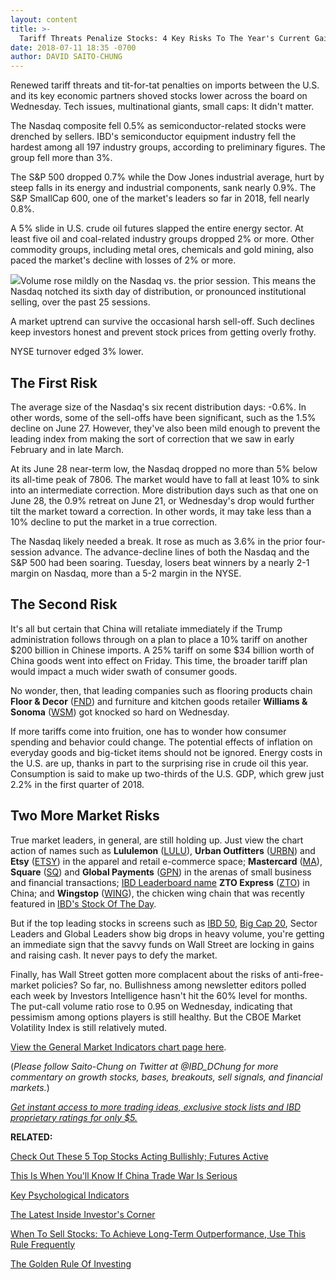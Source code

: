```yaml
---
layout: content
title: >-
  Tariff Threats Penalize Stocks: 4 Key Risks To The Year's Current Gains
date: 2018-07-11 18:35 -0700
author: DAVID SAITO-CHUNG
---
```






Renewed tariff threats and tit-for-tat penalties on imports between the U.S. and its key economic partners shoved stocks lower across the board on Wednesday. Tech issues, multinational giants, small caps: It didn't matter.




The Nasdaq composite fell 0.5% as semiconductor-related stocks were drenched by sellers. IBD's semiconductor equipment industry fell the hardest among all 197 industry groups, according to preliminary figures. The group fell more than 3%.


The S&P 500 dropped 0.7% while the Dow Jones industrial average, hurt by steep falls in its energy and industrial components, sank nearly 0.9%. The S&P SmallCap 600, one of the market's leaders so far in 2018, fell nearly 0.8%.


A 5% slide in U.S. crude oil futures slapped the entire energy sector. At least five oil and coal-related industry groups dropped 2% or more. Other commodity groups, including metal ores, chemicals and gold mining, also paced the market's decline with losses of 2% or more.


![](https://www.investors.com/wp-content/uploads/2018/07/MP_6x3_071118-229x300.jpg)Volume rose mildly on the Nasdaq vs. the prior session. This means the Nasdaq notched its sixth day of distribution, or pronounced institutional selling, over the past 25 sessions.


A market uptrend can survive the occasional harsh sell-off. Such declines keep investors honest and prevent stock prices from getting overly frothy.


NYSE turnover edged 3% lower.


The First Risk
--------------


The average size of the Nasdaq's six recent distribution days: -0.6%. In other words, some of the sell-offs have been significant, such as the 1.5% decline on June 27. However, they've also been mild enough to prevent the leading index from making the sort of correction that we saw in early February and in late March.


At its June 28 near-term low, the Nasdaq dropped no more than 5% below its all-time peak of 7806. The market would have to fall at least 10% to sink into an intermediate correction. More distribution days such as that one on June 28, the 0.9% retreat on June 21, or Wednesday's drop would further tilt the market toward a correction. In other words, it may take less than a 10% decline to put the market in a true correction.


The Nasdaq likely needed a break. It rose as much as 3.6% in the prior four-session advance. The advance-decline lines of both the Nasdaq and the S&P 500 had been soaring. Tuesday, losers beat winners by a nearly 2-1 margin on Nasdaq, more than a 5-2 margin in the NYSE.


The Second Risk
---------------


It's all but certain that China will retaliate immediately if the Trump administration follows through on a plan to place a 10% tariff on another $200 billion in Chinese imports. A 25% tariff on some $34 billion worth of China goods went into effect on Friday. This time, the broader tariff plan would impact a much wider swath of consumer goods.



No wonder, then, that leading companies such as flooring products chain **Floor & Decor** ([FND](https://research.investors.com/quote.aspx?symbol=FND)) and furniture and kitchen goods retailer **Williams & Sonoma** ([WSM](https://research.investors.com/quote.aspx?symbol=WSM)) got knocked so hard on Wednesday.


If more tariffs come into fruition, one has to wonder how consumer spending and behavior could change. The potential effects of inflation on everyday goods and big-ticket items should not be ignored. Energy costs in the U.S. are up, thanks in part to the surprising rise in crude oil this year. Consumption is said to make up two-thirds of the U.S. GDP, which grew just 2.2% in the first quarter of 2018.


Two More Market Risks
---------------------


True market leaders, in general, are still holding up. Just view the chart action of names such as **Lululemon** ([LULU](https://research.investors.com/quote.aspx?symbol=LULU)), **Urban Outfitters** ([URBN](https://research.investors.com/quote.aspx?symbol=URBN)) and **Etsy** ([ETSY](https://research.investors.com/quote.aspx?symbol=ETSY)) in the apparel and retail e-commerce space; **Mastercard** ([MA](https://research.investors.com/quote.aspx?symbol=MA)), **Square** ([SQ](https://research.investors.com/quote.aspx?symbol=SQ)) and **Global Payments** ([GPN](https://research.investors.com/quote.aspx?symbol=GPN)) in the arenas of small business and financial transactions; [IBD Leaderboard name](https://leaderboard.investors.com/#/leaders/leadersnearabuypoint) **ZTO Express** ([ZTO](https://research.investors.com/quote.aspx?symbol=ZTO)) in China; and **Wingstop** ([WING](https://research.investors.com/quote.aspx?symbol=WING)), the chicken wing chain that was recently featured in [IBD's Stock Of The Day](https://www.investors.com/research/ibd-stock-of-the-day/).


But if the top leading stocks in screens such as [IBD 50](https://research.investors.com/stock-lists/ibd-50/), [Big Cap 20](https://research.investors.com/stock-lists/big-cap-20/), Sector Leaders and Global Leaders show big drops in heavy volume, you're getting an immediate sign that the savvy funds on Wall Street are locking in gains and raising cash. It never pays to defy the market.


Finally, has Wall Street gotten more complacent about the risks of anti-free-market policies? So far, no. Bullishness among newsletter editors polled each week by Investors Intelligence hasn't hit the 60% level for months. The put-call volume ratio rose to 0.95 on Wednesday, indicating that pessimism among options players is still healthy. But the CBOE Market Volatility Index is still relatively muted.


[View the General Market Indicators chart page here](https://www.investors.com/wp-content/uploads/2018/07/IBD1107153523GMI.pdf).


(*Please follow Saito-Chung on Twitter at @IBD\_DChung for more commentary on growth stocks, bases, breakouts, sell signals, and financial markets.*)


[*Get instant access to more trading ideas, exclusive stock lists and IBD proprietary ratings for only $5.*](https://shop.investors.com/offer/splashresponsive.aspx?id=ibddigital-profit&src=A00433A&intcode=IntContentArticle)


**RELATED:**


[Check Out These 5 Top Stocks Acting Bullishly; Futures Active](https://www.investors.com/market-trend/the-big-picture/tariff-threat-stocks-risks-gains/)


[This Is When You'll Know If China Trade War Is Serious](https://www.investors.com/news/economy/trump-tariffs-china-trade-war-key-moment/)


[Key Psychological Indicators](https://research.investors.com/psychological-market-indicators/)


[The Latest Inside Investor's Corner](https://www.investors.com/category/how-to-invest/investors-corner/)


[When To Sell Stocks: To Achieve Long-Term Outperformance, Use This Rule Frequently](https://www.investors.com/how-to-invest/investors-corner/how-to-build-long-term-profits-in-stocks-take-many-gains-at-20-25/)


[The Golden Rule Of Investing](https://www.investors.com/how-to-invest/investors-corner/still-the-no-1-rule-for-stock-investors-always-cut-your-losses-short/)




